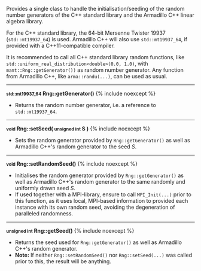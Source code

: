 Provides a single class to handle the initialisation/seeding of the random number generators of the C++ standard library and the Armadillo C++ linear algebra library.

For the C++ standard library, the 64-bit Mersenne Twister 19937 (`std::mt19937_64`) is used. Armadillo C++ will also use `std::mt19937_64`, if provided with a C++11-compatible compiler.

It is recommended to call all C++ standard library random functions, like `std::uniform_real_distribution<double>(0.0, 1.0)`, with `mant::Rng::getGenerator())` as random number generator. Any function from Armadillo C++, like `arma::randu(...)`, can be used as usual.

---
**<small>std::mt19937\_64</small> Rng::getGenerator()** {% include noexcept %}

- Returns the random number generator, i.e. a reference to `std::mt19937_64`.

---
**<small>void</small> Rng::setSeed( <small>unsigned int</small> S )** {% include noexcept %}

- Sets the random generator provided by `Rng::getGenerator()` as well as Armadillo C++'s random generator to the seed *S*.

---
**<small>void</small> Rng::setRandomSeed()** {% include noexcept %}

- Initialises the random generator provided by `Rng::getGenerator()` as well as Armadillo C++'s random generator to the same randomly and uniformly drawn seed *S*.
- If used together with a MPI-library, ensure to call `MPI_Init(...)` prior to this function, as it uses local, MPI-based information to provided each instance with its own random seed, avoiding the degeneration of paralleled randomness.

---
**<small>unsigned int</small> Rng::getSeed()** {% include noexcept %}

- Returns the seed used for `Rng::getGenerator()` as well as Armadillo C++'s random generator.
- **Note:** If neither `Rng::setRandomSeed()` nor `Rng::setSeed(...)` was called prior to this, the result will be anything.